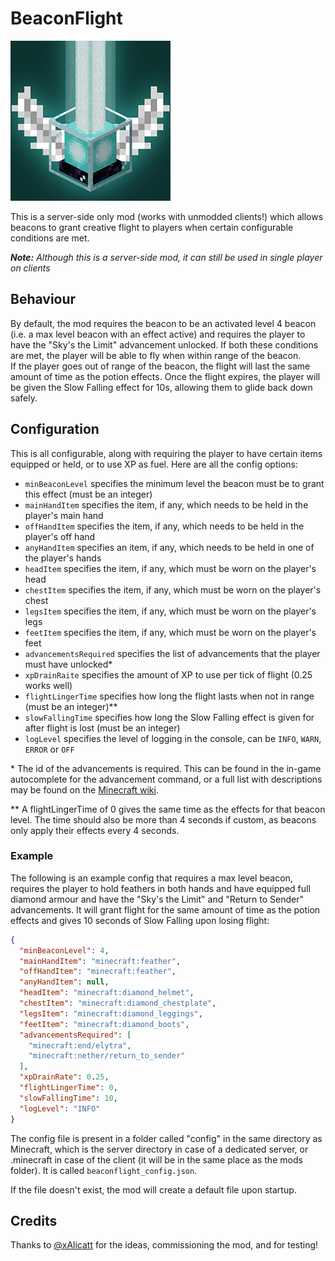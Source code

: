 # BeaconFlight

![BeaconFlight icon](src/main/resources/assets/beaconflight/icon-medium.png?raw=true)

This is a server-side only mod (works with unmodded clients!) which allows beacons to grant creative flight to players when certain configurable conditions are met. 

***Note:*** *Although this is a server-side mod, it can still be used in single player on clients*

## Behaviour
By default, the mod requires the beacon to be an activated level 4 beacon (i.e. a max level beacon with an effect active) and requires the player to have the "Sky's the Limit" advancement unlocked. If both these conditions are met, the player will be able to fly when within range of the beacon.\
If the player goes out of range of the beacon, the flight will last the same amount of time as the potion effects. Once the flight expires, the player will be given the Slow Falling effect for 10s, allowing them to glide back down safely.

## Configuration
This is all configurable, along with requiring the player to have certain items equipped or held, or to use XP as fuel. Here are all the config options:

* `minBeaconLevel` specifies the minimum level the beacon must be to grant this effect (must be an integer)
* `mainHandItem` specifies the item, if any, which needs to be held in the player's main hand
* `offHandItem` specifies the item, if any, which needs to be held in the player's off hand
* `anyHandItem` specifies an item, if any, which needs to be held in one of the player's hands
* `headItem` specifies the item, if any, which must be worn on the player's head
* `chestItem` specifies the item, if any, which must be worn on the player's chest
* `legsItem` specifies the item, if any, which must be worn on the player's legs
* `feetItem` specifies the item, if any, which must be worn on the player's feet
* `advancementsRequired` specifies the list of advancements that the player must have unlocked*
* `xpDrainRaite` specifies the amount of XP to use per tick of flight (0.25 works well)
* `flightLingerTime` specifies how long the flight lasts when not in range (must be an integer)**
* `slowFallingTime` specifies how long the Slow Falling effect is given for after flight is lost (must be an integer)
* `logLevel` specifies the level of logging in the console, can be `INFO`, `WARN`, `ERROR` or `OFF`

\* The id of the advancements is required. This can be found in the in-game autocomplete for the advancement command, or a full list with descriptions may be found on the [Minecraft wiki](https://minecraft.gamepedia.com/Advancements#List_of_advancements).

** A flightLingerTime of 0 gives the same time as the effects for that beacon level. The time should also be more than 4 seconds if custom, as beacons only apply their effects every 4 seconds.

### Example 
The following is an example config that requires a max level beacon, requires the player to hold feathers in both hands and have equipped full diamond armour and have the "Sky's the Limit" and "Return to Sender" advancements. It will grant flight for the same amount of time as the potion effects and gives 10 seconds of Slow Falling upon losing flight:
```json
{
  "minBeaconLevel": 4,
  "mainHandItem": "minecraft:feather",
  "offHandItem": "minecraft:feather",
  "anyHandItem": null,
  "headItem": "minecraft:diamond_helmet",
  "chestItem": "minecraft:diamond_chestplate",
  "legsItem": "minecraft:diamond_leggings",
  "feetItem": "minecraft:diamond_boots",
  "advancementsRequired": [
    "minecraft:end/elytra",
    "minecraft:nether/return_to_sender"
  ],
  "xpDrainRate": 0.25,
  "flightLingerTime": 0,
  "slowFallingTime": 10,
  "logLevel": "INFO"
}
```
The config file is present in a folder called "config" in the same directory as Minecraft, which is the server directory in case of a dedicated server, or .minecraft in case of the client (it will be in the same place as the mods folder). It is called `beaconflight_config.json`.

If the file doesn't exist, the mod will create a default file upon startup.

 

## Credits
Thanks to [@xAlicatt](https://minecraft.curseforge.com/members/xalicatt) for the ideas, commissioning the mod, and for testing!
